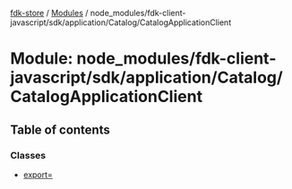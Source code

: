 [fdk-store](../README.md) / [Modules](../modules.md) / node\_modules/fdk-client-javascript/sdk/application/Catalog/CatalogApplicationClient

# Module: node\_modules/fdk-client-javascript/sdk/application/Catalog/CatalogApplicationClient

## Table of contents

### Classes

- [export&#x3D;](../classes/node_modules_fdk_client_javascript_sdk_application_Catalog_CatalogApplicationClient.export_.md)
